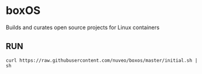 # boxOS
Builds and curates open source projects for Linux containers

## RUN

    curl https://raw.githubusercontent.com/nuveo/boxos/master/initial.sh | sh
